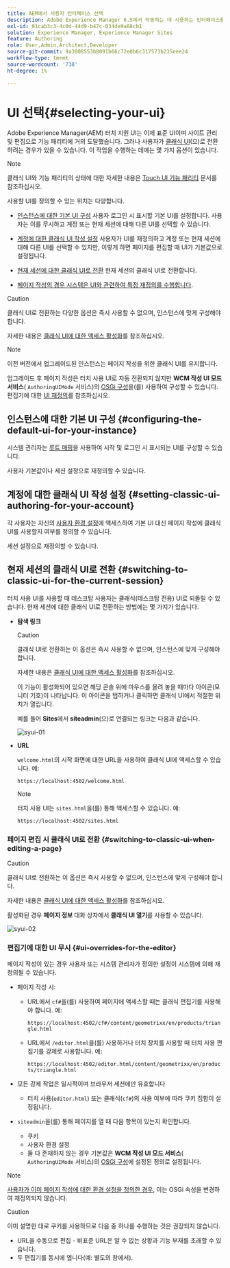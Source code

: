 ```yaml
---
title: AEM에서 사용자 인터페이스 선택
description: Adobe Experience Manager 6.5에서 작동하는 데 사용하는 인터페이스를 구성합니다.
exl-id: 01cab3c3-4c0d-44d9-b47c-034de9a08cb1
solution: Experience Manager, Experience Manager Sites
feature: Authoring
role: User,Admin,Architect,Developer
source-git-commit: 9a3008553b8091b66c72e0b6c317573b235eee24
workflow-type: tm+mt
source-wordcount: '738'
ht-degree: 1%

---
```


# UI 선택{#selecting-your-ui}

Adobe Experience Manager(AEM) 터치 지원 UI는 이제 표준 UI이며 사이트 관리 및 편집으로 기능 패리티에 거의 도달했습니다. 그러나 사용자가 [클래식 UI](/help/sites-classic-ui-authoring/classicui.md)(으)로 전환하려는 경우가 있을 수 있습니다. 이 작업을 수행하는 데에는 몇 가지 옵션이 있습니다.

>[!NOTE]
>
>클래식 UI와 기능 패리티의 상태에 대한 자세한 내용은 [Touch UI 기능 패리티](/help/release-notes/touch-ui-features-status.md) 문서를 참조하십시오.

사용할 UI를 정의할 수 있는 위치는 다양합니다.

* [인스턴스에 대한 기본 UI 구성](#configuring-the-default-ui-for-your-instance)
사용자 로그인 시 표시할 기본 UI를 설정합니다. 사용자는 이를 무시하고 계정 또는 현재 세션에 대해 다른 UI를 선택할 수 있습니다.

* [계정에 대한 클래식 UI 작성 설정](/help/sites-authoring/select-ui.md#setting-classic-ui-authoring-for-your-account)
사용자가 UI를 재정의하고 계정 또는 현재 세션에 대해 다른 UI를 선택할 수 있지만, 이렇게 하면 페이지를 편집할 때 UI가 기본값으로 설정됩니다.

* [현재 세션에 대한 클래식 UI로 전환](#switching-to-classic-ui-for-the-current-session)
현재 세션의 클래식 UI로 전환합니다.

* [페이지 작성의 경우 시스템은 UI와 관련하여 특정 재정의를 수행합니다](#ui-overrides-for-the-editor).

>[!CAUTION]
>
>클래식 UI로 전환하는 다양한 옵션은 즉시 사용할 수 없으며, 인스턴스에 맞게 구성해야 합니다.
>
>자세한 내용은 [클래식 UI에 대한 액세스 활성화](/help/sites-administering/enable-classic-ui.md)를 참조하십시오.

>[!NOTE]
>
>이전 버전에서 업그레이드된 인스턴스는 페이지 작성을 위한 클래식 UI를 유지합니다.
>
>업그레이드 후 페이지 작성은 터치 사용 UI로 자동 전환되지 않지만 **WCM 작성 UI 모드 서비스**( `AuthoringUIMode` 서비스)의 [OSGi 구성](/help/sites-deploying/configuring-osgi.md)을(를) 사용하여 구성할 수 있습니다. 편집기에 대한 [UI 재정의](#ui-overrides-for-the-editor)를 참조하십시오.

## 인스턴스에 대한 기본 UI 구성 {#configuring-the-default-ui-for-your-instance}

시스템 관리자는 [루트 매핑](/help/sites-deploying/osgi-configuration-settings.md#daycqrootmapping)을 사용하여 시작 및 로그인 시 표시되는 UI를 구성할 수 있습니다.

사용자 기본값이나 세션 설정으로 재정의할 수 있습니다.

## 계정에 대한 클래식 UI 작성 설정 {#setting-classic-ui-authoring-for-your-account}

각 사용자는 자신의 [사용자 환경 설정](/help/sites-authoring/user-properties.md#userpreferences)에 액세스하여 기본 UI 대신 페이지 작성에 클래식 UI를 사용할지 여부를 정의할 수 있습니다.

세션 설정으로 재정의할 수 있습니다.

## 현재 세션의 클래식 UI로 전환 {#switching-to-classic-ui-for-the-current-session}

터치 사용 UI를 사용할 때 데스크탑 사용자는 클래식(데스크탑 전용) UI로 되돌릴 수 있습니다. 현재 세션에 대한 클래식 UI로 전환하는 방법에는 몇 가지가 있습니다.

* **탐색 링크**

  >[!CAUTION]
  >
  >클래식 UI로 전환하는 이 옵션은 즉시 사용할 수 없으며, 인스턴스에 맞게 구성해야 합니다.
  >
  >
  >자세한 내용은 [클래식 UI에 대한 액세스 활성화](/help/sites-administering/enable-classic-ui.md)를 참조하십시오.

  이 기능이 활성화되어 있으면 해당 콘솔 위에 마우스를 올려 놓을 때마다 아이콘(모니터 기호)이 나타납니다. 이 아이콘을 탭하거나 클릭하면 클래식 UI에서 적절한 위치가 열립니다.

  예를 들어 **Sites**&#x200B;에서 **siteadmin**(으)로 연결되는 링크는 다음과 같습니다.

  ![syui-01](assets/syui-01.png)

* **URL**

  `welcome.html`의 시작 화면에 대한 URL을 사용하여 클래식 UI에 액세스할 수 있습니다. 예:

  `https://localhost:4502/welcome.html`

  >[!NOTE]
  >
  >터치 사용 UI는 `sites.html`을(를) 통해 액세스할 수 있습니다. 예:
  >
  >
  >`https://localhost:4502/sites.html`

### 페이지 편집 시 클래식 UI로 전환 {#switching-to-classic-ui-when-editing-a-page}

>[!CAUTION]
>
>클래식 UI로 전환하는 이 옵션은 즉시 사용할 수 없으며, 인스턴스에 맞게 구성해야 합니다.
>
>자세한 내용은 [클래식 UI에 대한 액세스 활성화](/help/sites-administering/enable-classic-ui.md)를 참조하십시오.

활성화된 경우 **페이지 정보** 대화 상자에서 **클래식 UI 열기**&#x200B;를 사용할 수 있습니다.

![syui-02](assets/syui-02.png)

### 편집기에 대한 UI 무시 {#ui-overrides-for-the-editor}

페이지 작성이 있는 경우 사용자 또는 시스템 관리자가 정의한 설정이 시스템에 의해 재정의될 수 있습니다.

* 페이지 작성 시:

   * URL에서 `cf#`을(를) 사용하여 페이지에 액세스할 때는 클래식 편집기를 사용해야 합니다. 예:

     `https://localhost:4502/cf#/content/geometrixx/en/products/triangle.html`

   * URL에서 `/editor.html`을(를) 사용하거나 터치 장치를 사용할 때 터치 사용 편집기를 강제로 사용합니다. 예:

     `https://localhost:4502/editor.html/content/geometrixx/en/products/triangle.html`

* 모든 강제 작업은 일시적이며 브라우저 세션에만 유효합니다

   * 터치 사용(`editor.html`) 또는 클래식(`cf#`)의 사용 여부에 따라 쿠키 집합이 설정됩니다.

* `siteadmin`을(를) 통해 페이지를 열 때 다음 항목이 있는지 확인합니다.

   * 쿠키
   * 사용자 환경 설정
   * 둘 다 존재하지 않는 경우 기본값은 **WCM 작성 UI 모드 서비스**( `AuthoringUIMode` 서비스)의 [OSGi 구성](/help/sites-deploying/configuring-osgi.md)에 설정된 정의로 설정됩니다.

>[!NOTE]
>
>[사용자가 이미 페이지 작성에 대한 환경 설정을 정의한 경우](#settingthedefaultauthoringuiforyouraccount), 이는 OSGi 속성을 변경하여 재정의되지 않습니다.

>[!CAUTION]
>
>이미 설명한 대로 쿠키를 사용하므로 다음 중 하나를 수행하는 것은 권장되지 않습니다.
>
>* URL을 수동으로 편집 - 비표준 URL은 알 수 없는 상황과 기능 부재를 초래할 수 있습니다.
>* 두 편집기를 동시에 엽니다(예: 별도의 창에서).
